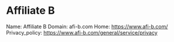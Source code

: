 
# Affiliate B

Name: Affiliate B
Domain: afi-b.com
Home: https://www.afi-b.com/
Privacy_policy: https://www.afi-b.com/general/service/privacy
